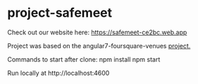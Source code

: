 # project-safemeet

Check out our website here:
https://safemeet-ce2bc.web.app

Project was based on the angular7-foursquare-venues [project.](https://github.com/kiril6/angular7-foursquare-venues?fbclid=IwAR2nq37YFU-3boXqtobgne2eFsFBGkNhhBcJtz9On1QvM7vnq-0K6GiBDtI)

Commands to start after clone:
npm install
npm start

Run locally at http://localhost:4600
